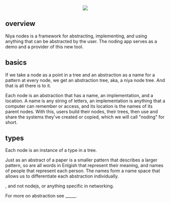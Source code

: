 <p align=center>
</br>
<img src="https://github.com/johans-work/niyanodes/assets/108384802/8db06b17-19a3-4a30-b5ac-0ebb34114648">
</br>
</p>

## overview

Niya nodes is a framework for abstracting, implementing, and using anything that can be abstracted by the user. The noding app serves as a demo and a provider of this new tool.

## basics

If we take a node as a point in a tree and an abstraction as a name for a pattern at every node, we get an abstraction tree, aka, a niya node tree. And that is all there is to it. 

Each node is an abstraction that has a name, an implementation, and a location. A name is any string of letters, an implementation is anything that a computer can remember or access, and its location is the names of its parent nodes. With this, users build their nodes, their trees, then use and share the systems they've created or copied, which we will call "noding" for short.
  
## types

Each node is an instance of a type in a tree. 





Just as an abstract of a paper is a smaller pattern that describes a larger pattern, so are all words in Enlgish that represent their meaning, and names of people that represent each person. The names form a name space that allows us to differentiate each abstraction individually.


, and not nodejs, or anything specific in networking.

For more on abstraction see _____.





